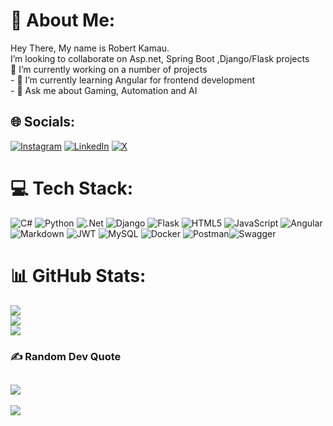 # 💫 About Me:
Hey There, My name is Robert Kamau.<br>I’m looking to collaborate on Asp.net, Spring Boot ,Django/Flask projects <br> 
🔭 I’m currently working on a number of projects <br>- 🌱 I’m currently learning Angular for frontend development<br>- 💬 Ask me about Gaming, Automation and AI


## 🌐 Socials:
[![Instagram](https://img.shields.io/badge/Instagram-%23E4405F.svg?logo=Instagram&logoColor=white)](https://instagram.com/be_likemurray) [![LinkedIn](https://img.shields.io/badge/LinkedIn-%230077B5.svg?logo=linkedin&logoColor=white)](https://linkedin.com/in/robert-njonjo) [![X](https://img.shields.io/badge/X-black.svg?logo=X&logoColor=white)](https://x.com/knightlycane) 

# 💻 Tech Stack:
![C#](https://img.shields.io/badge/c%23-%23239120.svg?style=for-the-badge&logo=csharp&logoColor=white) ![Python](https://img.shields.io/badge/python-3670A0?style=for-the-badge&logo=python&logoColor=ffdd54) ![.Net](https://img.shields.io/badge/.NET-5C2D91?style=for-the-badge&logo=.net&logoColor=white) ![Django](https://img.shields.io/badge/django-%23092E20.svg?style=for-the-badge&logo=django&logoColor=white) ![Flask](https://img.shields.io/badge/flask-%23000.svg?style=for-the-badge&logo=flask&logoColor=white) ![HTML5](https://img.shields.io/badge/html5-%23E34F26.svg?style=for-the-badge&logo=html5&logoColor=white) ![JavaScript](https://img.shields.io/badge/javascript-%23323330.svg?style=for-the-badge&logo=javascript&logoColor=%23F7DF1E) ![Angular](https://img.shields.io/badge/angular-%23DD0031.svg?style=for-the-badge&logo=angular&logoColor=white)  ![Markdown](https://img.shields.io/badge/markdown-%23000000.svg?style=for-the-badge&logo=markdown&logoColor=white) ![JWT](https://img.shields.io/badge/JWT-black?style=for-the-badge&logo=JSON%20web%20tokens) ![MySQL](https://img.shields.io/badge/mysql-%2300000f.svg?style=for-the-badge&logo=mysql&logoColor=white) ![Docker](https://img.shields.io/badge/docker-%230db7ed.svg?style=for-the-badge&logo=docker&logoColor=white) ![Postman](https://img.shields.io/badge/Postman-FF6C37?style=for-the-badge&logo=postman&logoColor=white)![Swagger](https://img.shields.io/badge/-Swagger-%23Clojure?style=for-the-badge&logo=swagger&logoColor=white)
# 📊 GitHub Stats:
![](https://github-readme-stats.vercel.app/api?username=m1URRAY&theme=monokai&hide_border=false&include_all_commits=true&count_private=true)<br/>
![](https://github-readme-streak-stats.herokuapp.com/?user=m1URRAY&theme=monokai&hide_border=false)<br/>
![](https://github-readme-stats.vercel.app/api/top-langs/?username=m1URRAY&theme=monokai&hide_border=false&include_all_commits=true&count_private=true&layout=compact)

### ✍️ Random Dev Quote
![](https://quotes-github-readme.vercel.app/api?type=horizontal&theme=radical)
---
[![](https://visitcount.itsvg.in/api?id=m1URRAY&icon=2&color=9)](https://visitcount.itsvg.in)

<!-- Proudly created with GPRM ( https://gprm.itsvg.in ) -->
